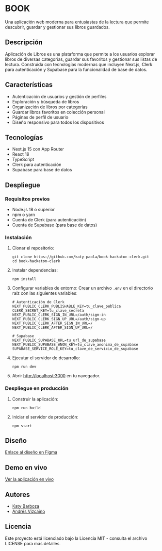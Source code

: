 # BOOK

Una aplicación web moderna para entusiastas de la lectura que permite descubrir, guardar y gestionar sus libros guardados.

## Descripción

Aplicación de Libros es una plataforma que permite a los usuarios explorar libros de diversas categorías, guardar sus favoritos y gestionar sus listas de lectura. Construida con tecnologías modernas que incluyen Next.js, Clerk para autenticación y Supabase para la funcionalidad de base de datos.

## Características

- Autenticación de usuarios y gestión de perfiles
- Exploración y búsqueda de libros
- Organización de libros por categorías
- Guardar libros favoritos en colección personal
- Páginas de perfil de usuario
- Diseño responsivo para todos los dispositivos

## Tecnologías

- Next.js 15 con App Router
- React 19
- TypeScript
- Clerk para autenticación
- Supabase para base de datos

## Despliegue

### Requisitos previos

- Node.js 18 o superior
- npm o yarn
- Cuenta de Clerk (para autenticación)
- Cuenta de Supabase (para base de datos)

### Instalación

1. Clonar el repositorio:

   ```
   git clone https://github.com/katy-paola/book-hackaton-clerk.git
   cd book-hackaton-clerk
   ```

2. Instalar dependencias:

   ```
   npm install
   ```

3. Configurar variables de entorno:
   Crear un archivo `.env` en el directorio raíz con las siguientes variables:

   ```
   # Autenticación de Clerk
   NEXT_PUBLIC_CLERK_PUBLISHABLE_KEY=tu_clave_publica
   CLERK_SECRET_KEY=tu_clave_secreta
   NEXT_PUBLIC_CLERK_SIGN_IN_URL=/auth/sign-in
   NEXT_PUBLIC_CLERK_SIGN_UP_URL=/auth/sign-up
   NEXT_PUBLIC_CLERK_AFTER_SIGN_IN_URL=/
   NEXT_PUBLIC_CLERK_AFTER_SIGN_UP_URL=/

   # Supabase
   NEXT_PUBLIC_SUPABASE_URL=tu_url_de_supabase
   NEXT_PUBLIC_SUPABASE_ANON_KEY=tu_clave_anonima_de_supabase
   SUPABASE_SERVICE_ROLE_KEY=tu_clave_de_servicio_de_supabase
   ```

4. Ejecutar el servidor de desarrollo:

   ```
   npm run dev
   ```

5. Abrir [http://localhost:3000](http://localhost:3000) en tu navegador.

### Despliegue en producción

1. Construir la aplicación:

   ```
   npm run build
   ```

2. Iniciar el servidor de producción:
   ```
   npm start
   ```

## Diseño

[Enlace al diseño en Figma](https://www.figma.com/design/C7ZgnEHXqpqy5pCuNeBZKx/BooK---Hackaton-Clerk?node-id=27-683&t=D0ft8M5OFdQuxyb6-1)

## Demo en vivo

[Ver la aplicación en vivo](https://book-hackaton-clerk.vercel.app/)

## Autores

- [Katy Barboza](https://github.com/katy-paola)
- [Andrés Vizcaíno](https://github.com/pipegoods)

## Licencia

Este proyecto está licenciado bajo la Licencia MIT - consulta el archivo LICENSE para más detalles.

